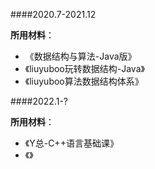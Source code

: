 ####2020.7-2021.12

**所用材料**：

* 《数据结构与算法-Java版》
* 《liuyuboo玩转数据结构-Java》
* 《liuyuboo算法数据结构体系》





####2022.1-?

**所用材料**：

* 《Y总-C++语言基础课》
* 《》